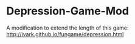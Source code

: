 # Depression-Game-Mod
A modification to extend the length of this game: http://ivark.github.io/fungame/depression.html
